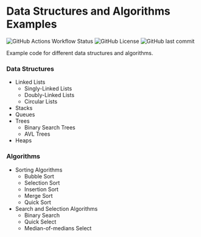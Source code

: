 # Data Structures and Algorithms Examples

![GitHub Actions Workflow Status](https://img.shields.io/github/actions/workflow/status/RoryPoulter/DSA/.github%2Fworkflows%2Fpylint.yml?style=for-the-badge&logo=python&logoColor=white)
![GitHub License](https://img.shields.io/github/license/RoryPoulter/DSA?style=for-the-badge)
![GitHub last commit](https://img.shields.io/github/last-commit/RoryPoulter/DSA?style=for-the-badge)


Example code for different data structures and algorithms.

### Data Structures
* Linked Lists
  * Singly-Linked Lists
  * Doubly-Linked Lists
  * Circular Lists
* Stacks
* Queues
* Trees
  * Binary Search Trees
  * AVL Trees
* Heaps

### Algorithms
* Sorting Algorithms
  * Bubble Sort
  * Selection Sort
  * Insertion Sort
  * Merge Sort
  * Quick Sort
* Search and Selection Algorithms
  * Binary Search
  * Quick Select
  * Median-of-medians Select


